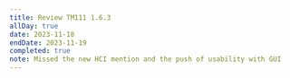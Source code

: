 ```yaml
---
title: Review TM111 1.6.3
allDay: true
date: 2023-11-18
endDate: 2023-11-19
completed: true
note: Missed the new HCI mention and the push of usability with GUI
---
```

